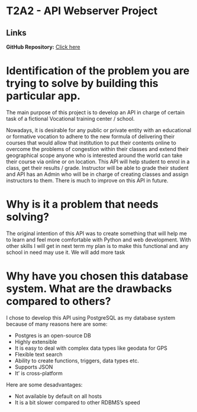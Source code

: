 # T2A2 - API Webserver Project

## Links

**GitHub Repository:** [Click here](https://github.com/ngupange/training_centre_app)

# Identification of the problem you are trying to solve by building this particular app.

The main purpose of this project is to develop an API in charge of certain task of a fictional Vocational training center / school.

Nowadays, it is desirable for any public or private entity with an educational or formative vocation to adhere to the new formula of delivering their courses that would allow that institution to put their contents online to overcome the problems of congestion within their classes and extend their geographical scope anyone who is interested around the world can take their course via online or on location.
This API will help student to enrol in a class, get their results / grade. Instructor will be able to grade their student and API has an Admin who will be in charge of creating classes and assign instructors to them. There is much to improve on this API in future. 

# Why is it a problem that needs solving?

The original intention of this API was to create something that will help me to learn and feel more comfortable with Python and web development. With other skills I will get in next term my plan is to make this functional and any school in need may use it. We will add more task 

# Why have you chosen this database system. What are the drawbacks compared to others?

I chose to develop this API using PostgreSQL as my database system because of many reasons here are some:  

- Postgres is an open-source DB
- Highly extensible
- It is easy to deal with complex data types like geodata for GPS
- Flexible text search 
- Ability to create functions, triggers, data types etc. 
- Supports JSON 
- It’ is cross-platform 

Here are some desadvantages:

- Not available by default on all hosts 
- It is a bit slower compared to other RDBMS’s speed

